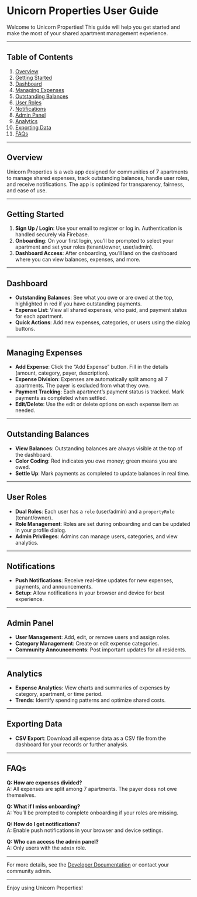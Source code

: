 # Unicorn Properties User Guide

Welcome to Unicorn Properties! This guide will help you get started and make the most of your shared apartment management experience.

---

## Table of Contents

1. [Overview](#overview)
2. [Getting Started](#getting-started)
3. [Dashboard](#dashboard)
4. [Managing Expenses](#managing-expenses)
5. [Outstanding Balances](#outstanding-balances)
6. [User Roles](#user-roles)
7. [Notifications](#notifications)
8. [Admin Panel](#admin-panel)
9. [Analytics](#analytics)
10. [Exporting Data](#exporting-data)
11. [FAQs](#faqs)

---

## Overview

Unicorn Properties is a web app designed for communities of 7 apartments to manage shared expenses, track outstanding balances, handle user roles, and receive notifications. The app is optimized for transparency, fairness, and ease of use.

---

## Getting Started

1. **Sign Up / Login**: Use your email to register or log in. Authentication is handled securely via Firebase.
2. **Onboarding**: On your first login, you’ll be prompted to select your apartment and set your roles (tenant/owner, user/admin).
3. **Dashboard Access**: After onboarding, you’ll land on the dashboard where you can view balances, expenses, and more.

---

## Dashboard

- **Outstanding Balances**: See what you owe or are owed at the top, highlighted in red if you have outstanding payments.
- **Expense List**: View all shared expenses, who paid, and payment status for each apartment.
- **Quick Actions**: Add new expenses, categories, or users using the dialog buttons.

---

## Managing Expenses

- **Add Expense**: Click the “Add Expense” button. Fill in the details (amount, category, payer, description).
- **Expense Division**: Expenses are automatically split among all 7 apartments. The payer is excluded from what they owe.
- **Payment Tracking**: Each apartment’s payment status is tracked. Mark payments as completed when settled.
- **Edit/Delete**: Use the edit or delete options on each expense item as needed.

---

## Outstanding Balances

- **View Balances**: Outstanding balances are always visible at the top of the dashboard.
- **Color Coding**: Red indicates you owe money; green means you are owed.
- **Settle Up**: Mark payments as completed to update balances in real time.

---

## User Roles

- **Dual Roles**: Each user has a `role` (user/admin) and a `propertyRole` (tenant/owner).
- **Role Management**: Roles are set during onboarding and can be updated in your profile dialog.
- **Admin Privileges**: Admins can manage users, categories, and view analytics.

---

## Notifications

- **Push Notifications**: Receive real-time updates for new expenses, payments, and announcements.
- **Setup**: Allow notifications in your browser and device for best experience.

---

## Admin Panel

- **User Management**: Add, edit, or remove users and assign roles.
- **Category Management**: Create or edit expense categories.
- **Community Announcements**: Post important updates for all residents.

---

## Analytics

- **Expense Analytics**: View charts and summaries of expenses by category, apartment, or time period.
- **Trends**: Identify spending patterns and optimize shared costs.

---

## Exporting Data

- **CSV Export**: Download all expense data as a CSV file from the dashboard for your records or further analysis.

---

## FAQs

**Q: How are expenses divided?**  
A: All expenses are split among 7 apartments. The payer does not owe themselves.

**Q: What if I miss onboarding?**  
A: You’ll be prompted to complete onboarding if your roles are missing.

**Q: How do I get notifications?**  
A: Enable push notifications in your browser and device settings.

**Q: Who can access the admin panel?**  
A: Only users with the `admin` role.

---

For more details, see the [Developer Documentation](./DEVELOPER_DOCUMENTATION.md) or contact your community admin.

---

Enjoy using Unicorn Properties!
